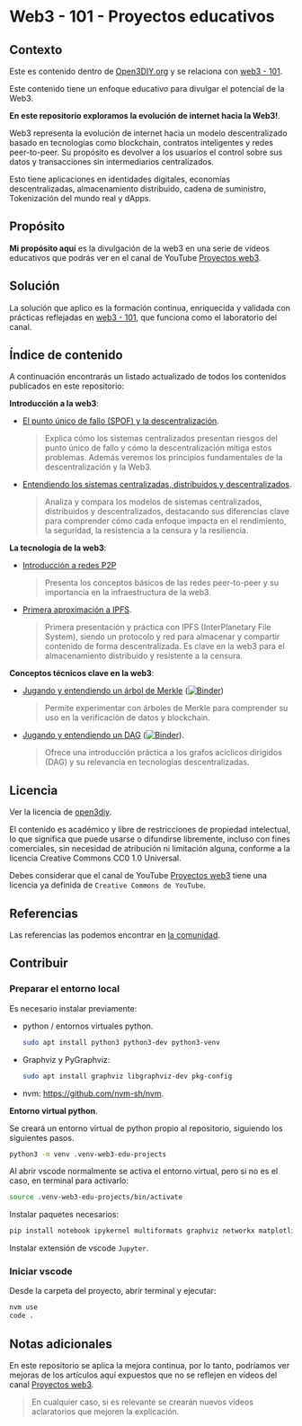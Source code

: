 # Web3 - 101 - Proyectos educativos

## Contexto

Este es contenido dentro de [Open3DIY.org](https://github.com/open3diy/org/blob/main/README.md) y se relaciona con [web3 - 101](https://github.com/open3diy/web3-101/blob/main/README.md).

Este contenido tiene un enfoque educativo para divulgar el potencial de la Web3.

**En este repositorio exploramos la evolución de internet hacia la Web3!**.

Web3 representa la evolución de internet hacia un modelo descentralizado basado en tecnologías como blockchain, contratos inteligentes y redes peer-to-peer. Su propósito es devolver a los usuarios el control sobre sus datos y transacciones sin intermediarios centralizados.

Esto tiene aplicaciones en identidades digitales, economías descentralizadas, almacenamiento distribuido, cadena de suministro, Tokenización del mundo real y dApps.

## Propósito

**Mi propósito aquí** es la divulgación de la web3 en una serie de vídeos educativos que podrás ver en el canal de YouTube [Proyectos web3](https://www.youtube.com/@proyectos-web3).

## Solución

La solución que aplico es la formación continua, enriquecida y validada con prácticas reflejadas en [web3 - 101](https://github.com/open3diy/web3-101/blob/main/README.md), que funciona como el laboratorio del canal.

## Índice de contenido

A continuación encontrarás un listado actualizado de todos los contenidos publicados en este repositorio:

**Introducción a la web3**:

* [El punto único de fallo (SPOF) y la descentralización](./1_intro/1_1_Single-Point-of-Failure-SPOF-and-Decentralization.md).  
  > Explica cómo los sistemas centralizados presentan riesgos del punto único de fallo y cómo la descentralización mitiga estos problemas. Además veremos los principios fundamentales de la descentralización y la Web3.
* [Entendiendo los sistemas centralizadas, distribuidos y descentralizados](./1_intro/1_2_Centralized-and-decentralized-systems.md).  
  > Analiza y compara los modelos de sistemas centralizados, distribuidos y descentralizados, destacando sus diferencias clave para comprender cómo cada enfoque impacta en el rendimiento, la seguridad, la resistencia a la censura y la resiliencia.

**La tecnología de la web3**:

* [Introducción a redes P2P](./web3-infrastructure-technology/_misc/p2p_overview.md)  
  > Presenta los conceptos básicos de las redes peer-to-peer y su importancia en la infraestructura de la web3.
* [Primera aproximación a IPFS](./web3-infrastructure-technology/first-approach-to-IPFS.md).  
  > Primera presentación y práctica con IPFS (InterPlanetary File System), siendo un protocolo y red para almacenar y compartir contenido de forma descentralizada. Es clave en la web3 para el almacenamiento distribuido y resistente a la censura.

**Conceptos técnicos clave en la web3**:

* [Jugando y entendiendo un árbol de Merkle](./web3-infrastructure-technology/_misc/merkle_playground.ipynb) ([![Binder](https://mybinder.org/badge_logo.svg)](https://mybinder.org/v2/gh/open3diy/web3-101-edu-projects/main?filepath=web3-infrastructure-technology/_misc/merkle_playground.ipynb))
  > Permite experimentar con árboles de Merkle para comprender su uso en la verificación de datos y blockchain.
* [Jugando y entendiendo un DAG](./web3-infrastructure-technology/_misc/dag_playground.ipynb) ([![Binder](https://mybinder.org/badge_logo.svg)](https://mybinder.org/v2/gh/open3diy/web3-101-edu-projects/main?filepath=web3-infrastructure-technology/_misc/dag_playground.ipynb)).
  > Ofrece una introducción práctica a los grafos acíclicos dirigidos (DAG) y su relevancia en tecnologías descentralizadas.

## Licencia

Ver la licencia de [open3diy](https://github.com/open3diy/org/blob/main/LICENSE).

El contenido es académico y libre de restricciones de propiedad intelectual, lo que significa que puede usarse o difundirse libremente, incluso con fines comerciales, sin necesidad de atribución ni limitación alguna, conforme a la licencia Creative Commons CC0 1.0 Universal.

Debes considerar que el canal de YouTube [Proyectos web3](https://www.youtube.com/@proyectos-web3) tiene una licencia ya definida de `Creative Commons de YouTube`.

## Referencias

Las referencias las podemos encontrar en [la comunidad](https://github.com/open3diy/web3-101/blob/main/COMMUNITY.md).

## Contribuir

### Preparar el entorno local

Es necesario instalar previamente:

* python / entornos virtuales python.

  ```bash
  sudo apt install python3 python3-dev python3-venv
  ```

* Graphviz y PyGraphviz:

  ```bash
  sudo apt install graphviz libgraphviz-dev pkg-config
  ```

* nvm: <https://github.com/nvm-sh/nvm>.

**Entorno virtual python**.

Se creará un entorno virtual de python propio al repositorio, siguiendo los siguientes pasos.

```bash
python3 -m venv .venv-web3-edu-projects
```

Al abrir vscode normalmente se activa el entorno virtual, pero si no es el caso, en terminal para activarlo:

```bash
source .venv-web3-edu-projects/bin/activate
```

Instalar paquetes necesarios:

```bash
pip install notebook ipykernel multiformats graphviz networkx matplotlib pydot ipympl pygraphviz pyvis networkx bokeh networkx base58
```

Instalar extensión de vscode `Jupyter`.

### Iniciar vscode

Desde la carpeta del proyecto, abrir terminal y ejecutar:

```bash
nvm use
code .
```

## Notas adicionales

En este repositorio se aplica la mejora continua, por lo tanto, podríamos ver mejoras de los artículos aquí expuestos que no se reflejen en vídeos del canal [Proyectos web3](https://www.youtube.com/@proyectos-web3).

> En cualquier caso, si es relevante se crearán nuevos vídeos aclaratorios que mejoren la explicación.
